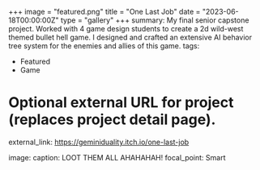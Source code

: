 +++
image = "featured.png"
title = "One Last Job"
date = "2023-06-18T00:00:00Z"
type = "gallery"
+++
summary: My final senior capstone project. Worked with 4 game design students to create a 2d wild-west themed bullet hell game. I
        designed and crafted an extensive AI behavior tree system for the enemies and allies of this game.
tags:
  - Featured
  - Game

# Optional external URL for project (replaces project detail page).
external_link: https://geminiduality.itch.io/one-last-job

image:
  caption: LOOT THEM ALL AHAHAHAH!
  focal_point: Smart